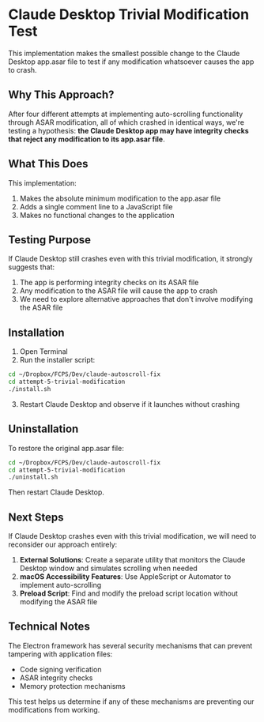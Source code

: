 # Claude Desktop Trivial Modification Test

This implementation makes the smallest possible change to the Claude Desktop app.asar file to test if any modification whatsoever causes the app to crash.

## Why This Approach?

After four different attempts at implementing auto-scrolling functionality through ASAR modification, all of which crashed in identical ways, we're testing a hypothesis: **the Claude Desktop app may have integrity checks that reject any modification to its app.asar file**.

## What This Does

This implementation:

1. Makes the absolute minimum modification to the app.asar file
2. Adds a single comment line to a JavaScript file
3. Makes no functional changes to the application

## Testing Purpose

If Claude Desktop still crashes even with this trivial modification, it strongly suggests that:

1. The app is performing integrity checks on its ASAR file
2. Any modification to the ASAR file will cause the app to crash
3. We need to explore alternative approaches that don't involve modifying the ASAR file

## Installation

1. Open Terminal
2. Run the installer script:

```bash
cd ~/Dropbox/FCPS/Dev/claude-autoscroll-fix
cd attempt-5-trivial-modification
./install.sh
```

3. Restart Claude Desktop and observe if it launches without crashing

## Uninstallation

To restore the original app.asar file:

```bash
cd ~/Dropbox/FCPS/Dev/claude-autoscroll-fix
cd attempt-5-trivial-modification
./uninstall.sh
```

Then restart Claude Desktop.

## Next Steps

If Claude Desktop crashes even with this trivial modification, we will need to reconsider our approach entirely:

1. **External Solutions**: Create a separate utility that monitors the Claude Desktop window and simulates scrolling when needed
2. **macOS Accessibility Features**: Use AppleScript or Automator to implement auto-scrolling
3. **Preload Script**: Find and modify the preload script location without modifying the ASAR file

## Technical Notes

The Electron framework has several security mechanisms that can prevent tampering with application files:

- Code signing verification
- ASAR integrity checks
- Memory protection mechanisms

This test helps us determine if any of these mechanisms are preventing our modifications from working.